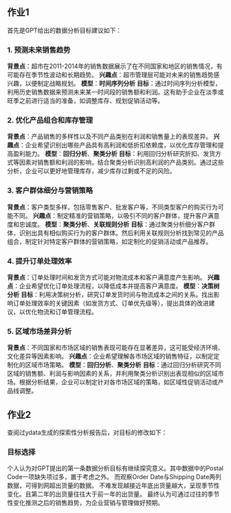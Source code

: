 ## 作业1

首先是GPT给出的数据分析目标建议如下：
### 1. **预测未来销售趋势**
   **背景点**：超市在2011-2014年的销售数据展示了在不同国家和地区的销售情况，有可能存在季节性波动和长期趋势。
   **兴趣点**：超市管理层可能对未来的销售趋势感兴趣，以便制定战略规划。
   **模型**：**时间序列分析**
   **目标**：通过时间序列分析模型，利用历史销售数据来预测未来某一时间段的销售额和利润。这有助于企业在淡季或旺季之前进行适当的准备，如调整库存、规划促销活动等。

### 2. **优化产品组合和库存管理**
   **背景点**：产品销售的多样性以及不同产品类别在利润和销售量上的表现差异。
   **兴趣点**：企业希望识别出哪些产品具有高利润和低折扣依赖度，以优化库存管理和提高盈利能力。
   **模型**：**回归分析**、**聚类分析**
   **目标**：利用回归分析研究折扣、发货方式等因素对销售额和利润的影响，结合聚类分析识别高利润的产品类别。通过这些分析，企业可以更好地管理库存，减少库存过剩或不足的风险。

### 3. **客户群体细分与营销策略**
   **背景点**：客户类型多样，包括零售客户、批发客户等，不同类型客户的购买行为可能不同。
   **兴趣点**：制定精准的营销策略，以吸引不同的客户群体，提升客户满意度和忠诚度。
   **模型**：**聚类分析**、**关联规则分析**
   **目标**：通过聚类分析细分客户群体，识别出具有相似购买行为的客户群体。然后利用关联规则分析找到常见的产品组合，制定针对特定客户群体的营销策略，如定制化的促销活动或产品推荐。

### 4. **提升订单处理效率**
   **背景点**：订单处理时间和发货方式可能对物流成本和客户满意度产生影响。
   **兴趣点**：企业希望优化订单处理流程，以降低成本并提高客户满意度。
   **模型**：**决策树分析**
   **目标**：利用决策树分析，研究订单发货时间与物流成本之间的关系。找出影响订单处理效率的关键因素（如发货方式、订单优先级等），提出具体的改进建议，以优化物流和订单管理流程。

### 5. **区域市场差异分析**
   **背景点**：不同国家和市场区域的销售表现可能存在显著差异，这可能受经济环境、文化差异等因素影响。
   **兴趣点**：企业希望理解各市场区域的销售特征，以制定定制化的区域市场策略。
   **模型**：**回归分析**、**聚类分析**
   **目标**：通过回归分析研究不同区域的销售额、利润与影响因素的关系，并利用聚类分析识别出表现相似的区域市场。根据分析结果，企业可以制定针对各市场区域的策略，如区域性促销活动或产品线调整。

## 作业2
 查阅过ydata生成的探索性分析报告后，对目标的修改如下：
### 目标选择
 个人认为对GPT提出的第一条数据分析目标有继续探究意义。其中数据中的Postal Code一项缺失项过多，置于考虑之外。
 而观察Order Date与Shipping Date两列数据，可得到网超出货量的数据。
 不难发现越接近年底出货量越大，呈现季节性变化。且第二年的出货量往往大于前一年的出货量。
 最终认为可通过过往的季节性变化推测之后的销售趋势，为企业营销与管理做好预期。